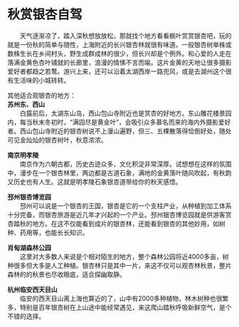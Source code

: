 # 秋赏银杏自驾  
  
&emsp;&emsp;天气逐渐凉了，踏入深秋想放放松，那就找个地方看看枫叶赏赏银杏吧，玩的就是一份秋的简单与随性，上海附近的长兴银杏林就很有味道。一般银杏树单株或数株生长在乡间村头，野生成群成林的很少，但长兴却是个例外。和心爱的人走在落满金黄色杏叶铺就的长廊里，浪漫的情愫不言而喻。这片金黄的天地让很多摄影爱好者都趋之若鹜。游兴上来，还可以沿着太湖西岸一路兜风，或是去湖州这个很有生活味的小城转转。  

其他适合观银杏的地方：  
**苏州东、西山**  
&emsp;&emsp;白露前后，太湖东山岛，西山包山寺附近也是赏杏的好地方。东山雕花楼景园内，每当秋末冬初时，“满园尽是黄金叶”，会吸引众多慕名而来的海内外摄影爱好者。西山包山寺附近的银杏树说不上漫山遍野，但三、五棵散落得恰倒好处，随处可见金灿灿的银杏树叶，秋意浓浓。  
  
**南京明孝陵**  
&emsp;&emsp;南京作为六朝古都，历史古迹众多，文化积淀非常深厚。试想想在这样的氛围中，漫步在一个银杏林里，两边都是古道石象，满地的金黄落叶随风吹起，有秋韵又历史也有人生。这就是明孝陵石象银杏道带给你的秋天感悟。  
  
**邳州银杏博览园**  
&emsp;&emsp;邳州可以说是一个银杏的王国，银杏是它的一个支柱产业，从种植到加工体系十分完备，而银杏旅游是近几年才兴起的一个产业。邳州银杏博览园就是供游客赏杏踏秋的地方。在这不仅能看到成片的银杏林，还能看到银杏的其他妙用，如树种、药用等，也能长长知识。  
  
**肖甸湖森林公园**  
&emsp;&emsp;这里对大多数人来说是个相对陌生的地方，整个森林公园将近4000多亩，树种很多但大多是人工种植。银杏林只是其中一片，来这不仅可以观杏林秋景，整片森林的的秋景也尽收眼底，适合探幽取静。  
  
**杭州临安西天目山**  
&emsp;&emsp;临安的西天目山离上海也算近的了，山中有2000多种植物，林木树种也很繁多，特别是百年银杏树在上山途中能经常遇见，来这爬山踏秋呼吸新鲜空气，是个不错的选择。  